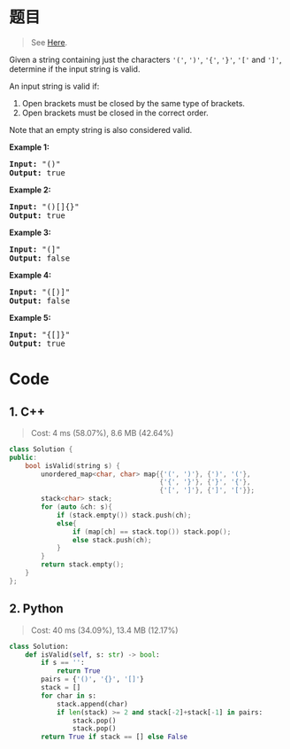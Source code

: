 # 题目
> See [Here](https://leetcode.com/problems/valid-parentheses/submissions/).
<div><p>Given a string containing just the characters <code>'('</code>, <code>')'</code>, <code>'{'</code>, <code>'}'</code>, <code>'['</code> and <code>']'</code>, determine if the input string is valid.</p>

<p>An input string is valid if:</p>

<ol>
	<li>Open brackets must be closed by the same type of brackets.</li>
	<li>Open brackets must be closed in the correct order.</li>
</ol>

<p>Note that an empty string is&nbsp;also considered valid.</p>

<p><strong>Example 1:</strong></p>

<pre><strong>Input:</strong> "()"
<strong>Output:</strong> true
</pre>

<p><strong>Example 2:</strong></p>

<pre><strong>Input:</strong> "()[]{}"
<strong>Output:</strong> true
</pre>

<p><strong>Example 3:</strong></p>

<pre><strong>Input:</strong> "(]"
<strong>Output:</strong> false
</pre>

<p><strong>Example 4:</strong></p>

<pre><strong>Input:</strong> "([)]"
<strong>Output:</strong> false
</pre>

<p><strong>Example 5:</strong></p>

<pre><strong>Input:</strong> "{[]}"
<strong>Output:</strong> true
</pre>
</div>

# Code
## 1. C++
> Cost: 4 ms (58.07%), 8.6 MB (42.64%)
```C++
class Solution {
public:
    bool isValid(string s) {
        unordered_map<char, char> map{{'(', ')'}, {')', '('},
                                      {'{', '}'}, {'}', '{'},
                                      {'[', ']'}, {']', '['}};
        stack<char> stack;
        for (auto &ch: s){
            if (stack.empty()) stack.push(ch);
            else{
                if (map[ch] == stack.top()) stack.pop();
                else stack.push(ch);
            }
        }
        return stack.empty();
    }
};
```
## 2. Python
> Cost: 40 ms (34.09%), 13.4 MB (12.17%)
```python
class Solution:
    def isValid(self, s: str) -> bool:
        if s == '':
            return True
        pairs = {'()', '{}', '[]'}
        stack = []
        for char in s:
            stack.append(char)
            if len(stack) >= 2 and stack[-2]+stack[-1] in pairs:
                stack.pop()
                stack.pop()
        return True if stack == [] else False
```
